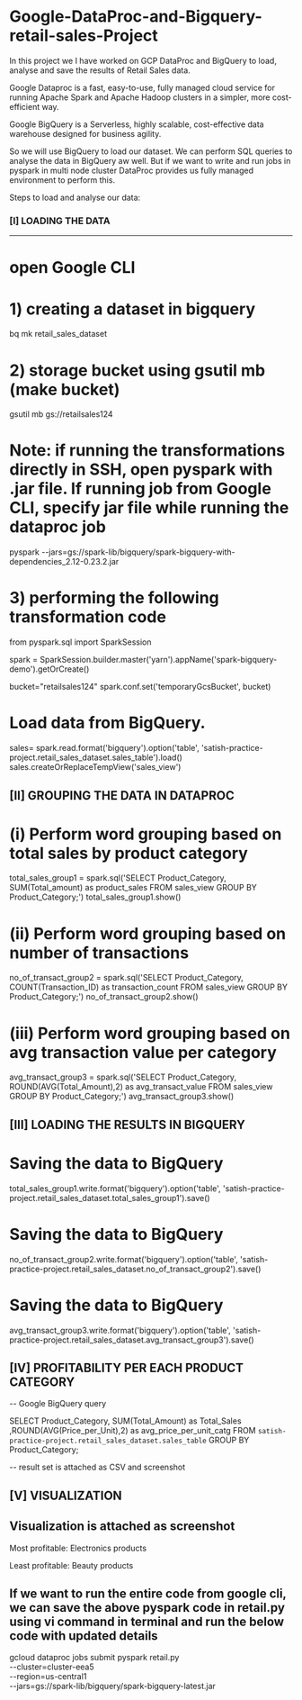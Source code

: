# Google-DataProc-and-Bigquery-retail-sales-Project

In this project we I have worked on GCP DataProc and BigQuery to load, analyse and save the results of Retail Sales data.

Google Dataproc is a fast, easy-to-use, fully managed cloud service for running Apache Spark and Apache Hadoop clusters in a simpler, more cost-efficient way.

Google BigQuery is a Serverless, highly scalable, cost-effective data warehouse designed for business agility.

So we will use BigQuery to load our dataset. We can perform SQL queries to analyse the data in BigQuery aw well. But if we want to write and run jobs in pyspark in multi node cluster DataProc provides us fully managed environment to perform this.

Steps to load and analyse our data:

### [I] LOADING THE DATA
-----------------------------------------------------------------------
# open Google CLI

# 1) creating a dataset in bigquery
bq mk retail_sales_dataset

# 2) storage bucket using gsutil mb (make bucket)
gsutil mb gs://retailsales124


# Note: if running the transformations directly in SSH, open pyspark with .jar file. If running job from Google CLI, specify jar file while running the dataproc job
pyspark --jars=gs://spark-lib/bigquery/spark-bigquery-with-dependencies_2.12-0.23.2.jar 

# 3) performing the following transformation code
from pyspark.sql import SparkSession

spark = SparkSession.builder.master('yarn').appName('spark-bigquery-demo').getOrCreate()

bucket="retailsales124"
spark.conf.set('temporaryGcsBucket', bucket)


# Load data from BigQuery.
sales= spark.read.format('bigquery').option('table', 'satish-practice-project.retail_sales_dataset.sales_table').load()
sales.createOrReplaceTempView('sales_view')



[II] GROUPING THE DATA IN DATAPROC
-------------------------------------------------------------------------------------------------

# (i) Perform word grouping based on total sales by product category
total_sales_group1 = spark.sql('SELECT Product_Category, SUM(Total_amount) as product_sales FROM sales_view GROUP BY Product_Category;')
total_sales_group1.show()

# (ii) Perform word grouping based on number of transactions
no_of_transact_group2 = spark.sql('SELECT Product_Category, COUNT(Transaction_ID) as transaction_count FROM sales_view GROUP BY Product_Category;')
no_of_transact_group2.show()

# (iii) Perform word grouping based on avg transaction value per category
avg_transact_group3 = spark.sql('SELECT Product_Category, ROUND(AVG(Total_Amount),2) as avg_transact_value FROM sales_view GROUP BY Product_Category;')
avg_transact_group3.show()



[III] LOADING THE RESULTS IN BIGQUERY
---------------------------------------------------------------------------------------------------
# Saving the data to BigQuery
total_sales_group1.write.format('bigquery').option('table', 'satish-practice-project.retail_sales_dataset.total_sales_group1').save()

# Saving the data to BigQuery
no_of_transact_group2.write.format('bigquery').option('table', 'satish-practice-project.retail_sales_dataset.no_of_transact_group2').save()

# Saving the data to BigQuery
avg_transact_group3.write.format('bigquery').option('table', 'satish-practice-project.retail_sales_dataset.avg_transact_group3').save()




[IV] PROFITABILITY PER EACH PRODUCT CATEGORY
------------------------------------------------------------------------------------------------
-- Google BigQuery query

SELECT Product_Category, SUM(Total_Amount) as Total_Sales ,ROUND(AVG(Price_per_Unit),2) as avg_price_per_unit_catg
FROM `satish-practice-project.retail_sales_dataset.sales_table` GROUP BY Product_Category;


-- result set is attached as CSV and screenshot


[V] VISUALIZATION
--------------------------------------------------

## Visualization is attached as screenshot

Most profitable: Electronics products

Least profitable: Beauty products


## If we want to run the entire code from google cli, we can save the above pyspark code in retail.py using vi command in terminal and run the below code with updated details

gcloud dataproc jobs submit pyspark retail.py \
    --cluster=cluster-eea5 \
    --region=us-central1 \
    --jars=gs://spark-lib/bigquery/spark-bigquery-latest.jar
